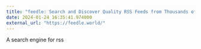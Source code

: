 ```yaml
---
title: "feedle: Search and Discover Quality RSS Feeds from Thousands of Blogs and Podcasts"
date: 2024-01-24 16:35:41.974000
external_url: "https://feedle.world/"
---
```


A search engine for rss